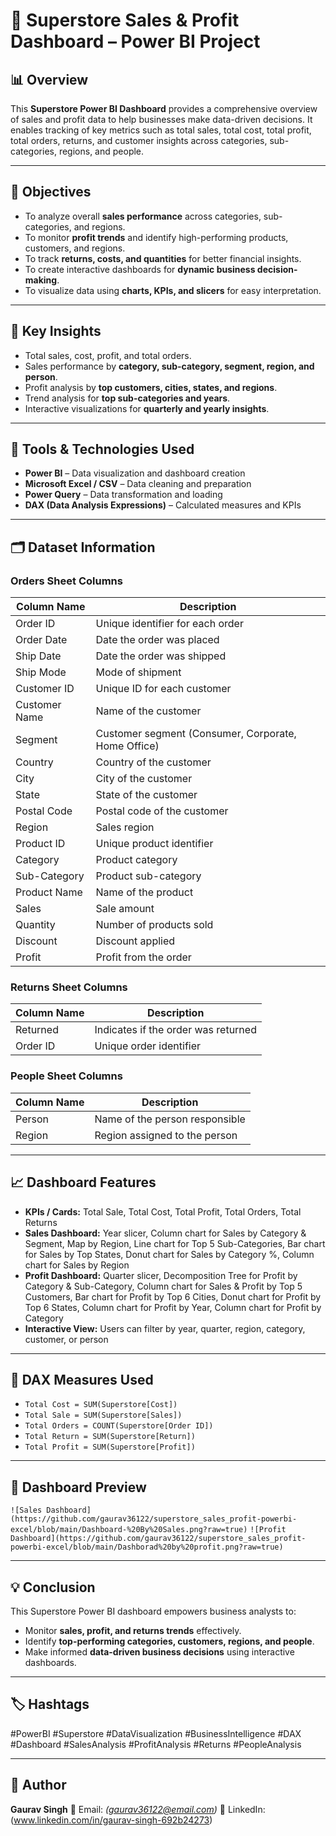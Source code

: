 # 🛒 Superstore Sales & Profit Dashboard – Power BI Project

## 📊 Overview

This **Superstore Power BI Dashboard** provides a comprehensive overview of sales and profit data to help businesses make data-driven decisions.
It enables tracking of key metrics such as total sales, total cost, total profit, total orders, returns, and customer insights across categories, sub-categories, regions, and people.

---

## 🎯 Objectives

* To analyze overall **sales performance** across categories, sub-categories, and regions.
* To monitor **profit trends** and identify high-performing products, customers, and regions.
* To track **returns, costs, and quantities** for better financial insights.
* To create interactive dashboards for **dynamic business decision-making**.
* To visualize data using **charts, KPIs, and slicers** for easy interpretation.

---

## 🧠 Key Insights

* Total sales, cost, profit, and total orders.
* Sales performance by **category, sub-category, segment, region, and person**.
* Profit analysis by **top customers, cities, states, and regions**.
* Trend analysis for **top sub-categories and years**.
* Interactive visualizations for **quarterly and yearly insights**.

---

## 🧩 Tools & Technologies Used

* **Power BI** – Data visualization and dashboard creation
* **Microsoft Excel / CSV** – Data cleaning and preparation
* **Power Query** – Data transformation and loading
* **DAX (Data Analysis Expressions)** – Calculated measures and KPIs

---

## 🗂️ Dataset Information

### Orders Sheet Columns

| Column Name   | Description                                         |
| ------------- | --------------------------------------------------- |
| Order ID      | Unique identifier for each order                    |
| Order Date    | Date the order was placed                           |
| Ship Date     | Date the order was shipped                          |
| Ship Mode     | Mode of shipment                                    |
| Customer ID   | Unique ID for each customer                         |
| Customer Name | Name of the customer                                |
| Segment       | Customer segment (Consumer, Corporate, Home Office) |
| Country       | Country of the customer                             |
| City          | City of the customer                                |
| State         | State of the customer                               |
| Postal Code   | Postal code of the customer                         |
| Region        | Sales region                                        |
| Product ID    | Unique product identifier                           |
| Category      | Product category                                    |
| Sub-Category  | Product sub-category                                |
| Product Name  | Name of the product                                 |
| Sales         | Sale amount                                         |
| Quantity      | Number of products sold                             |
| Discount      | Discount applied                                    |
| Profit        | Profit from the order                               |

### Returns Sheet Columns

| Column Name | Description                         |
| ----------- | ----------------------------------- |
| Returned    | Indicates if the order was returned |
| Order ID    | Unique order identifier             |

### People Sheet Columns

| Column Name | Description                    |
| ----------- | ------------------------------ |
| Person      | Name of the person responsible |
| Region      | Region assigned to the person  |

---

## 📈 Dashboard Features

* **KPIs / Cards:** Total Sale, Total Cost, Total Profit, Total Orders, Total Returns
* **Sales Dashboard:** Year slicer, Column chart for Sales by Category & Segment, Map by Region, Line chart for Top 5 Sub-Categories, Bar chart for Sales by Top States, Donut chart for Sales by Category %, Column chart for Sales by Region
* **Profit Dashboard:** Quarter slicer, Decomposition Tree for Profit by Category & Sub-Category, Column chart for Sales & Profit by Top 5 Customers, Bar chart for Profit by Top 6 Cities, Donut chart for Profit by Top 6 States, Column chart for Profit by Year, Column chart for Profit by Category
* **Interactive View:** Users can filter by year, quarter, region, category, customer, or person

---

## 🧾 DAX Measures Used

* `Total Cost = SUM(Superstore[Cost])`
* `Total Sale = SUM(Superstore[Sales])`
* `Total Orders = COUNT(Superstore[Order ID])`
* `Total Return = SUM(Superstore[Return])`
* `Total Profit = SUM(Superstore[Profit])`

---

## 📸 Dashboard Preview

`![Sales Dashboard](https://github.com/gaurav36122/superstore_sales_profit-powerbi-excel/blob/main/Dashboard-%20By%20Sales.png?raw=true)`
`![Profit Dashboard](https://github.com/gaurav36122/superstore_sales_profit-powerbi-excel/blob/main/Dashborad%20by%20profit.png?raw=true)`

---

## 💡 Conclusion

This Superstore Power BI dashboard empowers business analysts to:

* Monitor **sales, profit, and returns trends** effectively.
* Identify **top-performing categories, customers, regions, and people**.
* Make informed **data-driven business decisions** using interactive dashboards.

---

## 🏷️ Hashtags

#PowerBI #Superstore #DataVisualization #BusinessIntelligence #DAX #Dashboard #SalesAnalysis #ProfitAnalysis #Returns #PeopleAnalysis

---

## 👤 Author

**Gaurav Singh**
📧 Email: *(gaurav36122@email.com)*
💼 LinkedIn: (www.linkedin.com/in/gaurav-singh-692b24273)
